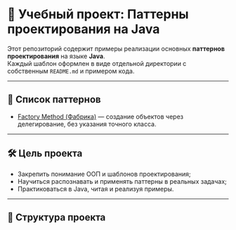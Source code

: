 # 🧠 Учебный проект: Паттерны проектирования на Java

Этот репозиторий содержит примеры реализации основных **паттернов проектирования** на языке **Java**.  
Каждый шаблон оформлен в виде отдельной директории с собственным `README.md` и примером кода.

---

## 📂 Список паттернов

- [Factory Method (Фабрика)](factoryMethod) — создание объектов через делегирование, без указания точного класса.

---

## 🛠️ Цель проекта

- Закрепить понимание ООП и шаблонов проектирования;
- Научиться распознавать и применять паттерны в реальных задачах;
- Практиковаться в Java, читая и реализуя примеры.

---

## 📎 Структура проекта

